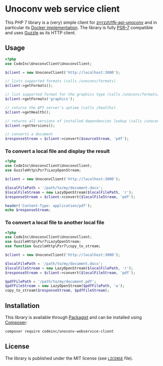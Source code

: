 # Unoconv web service client

This PHP 7 library is a (very) simple client for [zrrrzzt/tfk-api-unoconv](https://github.com/zrrrzzt/tfk-api-unoconv) and in particular its [Docker implementation](https://github.com/zrrrzzt/docker-unoconv-webservice). The library is fully [PSR-7](https://www.php-fig.org/psr/psr-7/) compatible and uses [Guzzle](https://github.com/guzzle/guzzle) as its HTTP client.

## Usage

```php
<?php
use CodeInc\UnoconvClient\UnoconvClient;

$client = new UnoconvClient('http://localhost:3000');

// lists supported formats (calls /unoconv/formats)
$client->getFormats(); 

// list supported format for the graphics type (calls /unoconv/formats/graphics)
$client->getFormats('graphics');

// returns the API server's uptime (calls /healthz)
$client->getHealth(); 

// returns all versions of installed dependencies lookup (calls /unoconv/versions)
$client->getVersions();

// converts a document
$responseStream = $client->convert($sourceStream, 'pdf'); 
```

### To convert a local file and display the result
```php
<?php
use CodeInc\UnoconvClient\UnoconvClient;
use GuzzleHttp\Psr7\LazyOpenStream;

$client = new UnoconvClient('http://localhost:3000');

$localFilePath = '/path/to/my/document.docx';
$localFileStream = new LazyOpenStream($localFilePath, 'r');
$responseStream = $client->convert($localFileStream, 'pdf');

header('Content-Type: application/pdf');
echo $responseStream;
```

### To convert a local file to another local file
```php
<?php
use CodeInc\UnoconvClient\UnoconvClient;
use GuzzleHttp\Psr7\LazyOpenStream;
use function GuzzleHttp\Psr7\copy_to_stream;

$client = new UnoconvClient('http://localhost:3000');

$localFilePath = '/path/to/my/document.docx';
$localFileStream = new LazyOpenStream($localFilePath, 'r');
$responseStream = $client->convert($localFileStream, 'pdf');

$pdfFilePath = '/path/to/my/document.pdf';
$pdfFileStream = new LazyOpenStream($pdfFilePath, 'w');
copy_to_stream($responseStream, $pdfFileStream);
```

## Installation

This library is available through [Packagist](https://packagist.org/packages/codeinc/unoconv-webservice-client) and can be installed using [Composer](https://getcomposer.org/):

```bash
composer require codeinc/unoconv-webservice-client
```


## License

The library is published under the MIT license (see [`LICENSE`](LICENSE) file).
